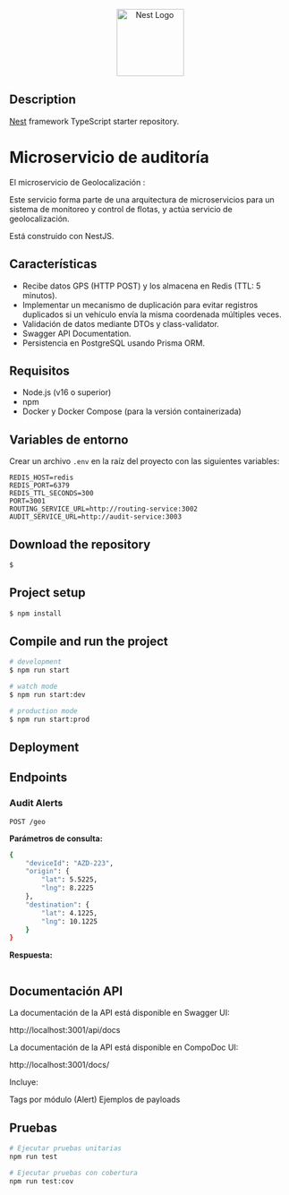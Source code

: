 <p align="center">
  <a href="http://nestjs.com/" target="blank"><img src="https://nestjs.com/img/logo-small.svg" width="120" alt="Nest Logo" /></a>
</p>

[circleci-image]: https://img.shields.io/circleci/build/github/nestjs/nest/master?token=abc123def456
[circleci-url]: https://circleci.com/gh/nestjs/nest

## Description

[Nest](https://github.com/nestjs/nest) framework TypeScript starter repository.

# Microservicio de auditoría

El microservicio de Geolocalización :

Este servicio forma parte de una arquitectura de microservicios para un sistema de monitoreo y control de flotas, y actúa servicio de geolocalización.

Está construido con NestJS.

## Características

- Recibe datos GPS (HTTP POST) y los almacena en Redis (TTL: 5 minutos). 
- Implementar un mecanismo de duplicación para evitar registros duplicados si un vehículo envía la misma coordenada múltiples veces. 
- Validación de datos mediante DTOs y class-validator.
- Swagger API Documentation.
- Persistencia en PostgreSQL usando Prisma ORM.

## Requisitos

- Node.js (v16 o superior)
- npm
- Docker y Docker Compose (para la versión containerizada)

## Variables de entorno

Crear un archivo `.env` en la raíz del proyecto con las siguientes variables:

```
REDIS_HOST=redis
REDIS_PORT=6379
REDIS_TTL_SECONDS=300
PORT=3001
ROUTING_SERVICE_URL=http://routing-service:3002
AUDIT_SERVICE_URL=http://audit-service:3003

```

## Download the repository

```bash
$
```

## Project setup

```bash
$ npm install
```

## Compile and run the project

```bash
# development
$ npm run start

# watch mode
$ npm run start:dev

# production mode
$ npm run start:prod
```

## Deployment

## Endpoints

### Audit Alerts

```
POST /geo
```

**Parámetros de consulta:**

```bash
{
    "deviceId": "AZD-223",
    "origin": {
        "lat": 5.5225,
        "lng": 8.2225
    },
    "destination": {
        "lat": 4.1225,
        "lng": 10.1225
    }
}
```

**Respuesta:**

```bash

```

## Documentación API

La documentación de la API está disponible en Swagger UI:

http://localhost:3001/api/docs

La documentación de la API está disponible en CompoDoc UI:

http://localhost:3001/docs/

Incluye:

Tags por módulo (Alert)
Ejemplos de payloads

## Pruebas

```bash
# Ejecutar pruebas unitarias
npm run test

# Ejecutar pruebas con cobertura
npm run test:cov
```
